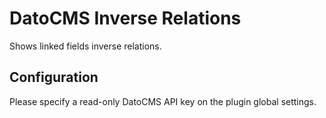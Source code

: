 # DatoCMS Inverse Relations

Shows linked fields inverse relations.

## Configuration

Please specify a read-only DatoCMS API key on the plugin global settings.
